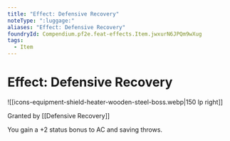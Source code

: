 ```yaml
---
title: "Effect: Defensive Recovery"
noteType: ":luggage:"
aliases: "Effect: Defensive Recovery"
foundryId: Compendium.pf2e.feat-effects.Item.jwxurN6JPQm9wXug
tags:
  - Item
---
```


# Effect: Defensive Recovery
![[icons-equipment-shield-heater-wooden-steel-boss.webp|150 lp right]]

Granted by [[Defensive Recovery]]

You gain a +2 status bonus to AC and saving throws.
